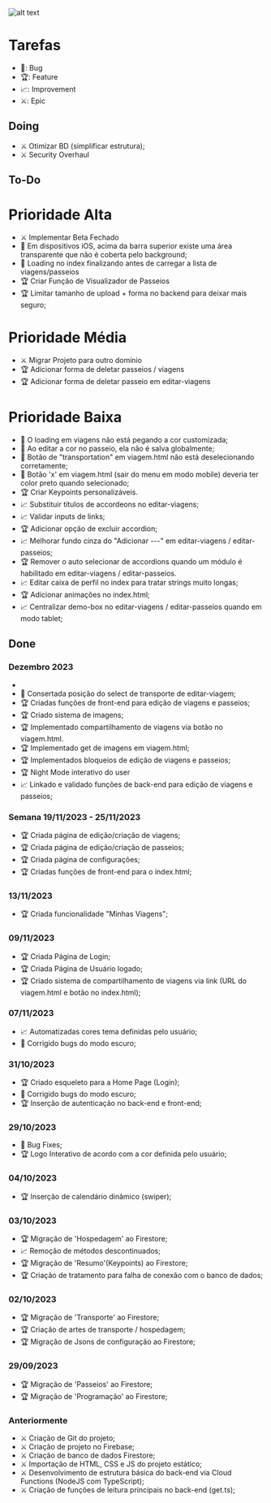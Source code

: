 ![alt text](https://i.imgur.com/jm7wA0u.png)

# Tarefas
- 🐞: Bug
- 🏆: Feature
- 📈: Improvement
- ⚔️: Epic

## Doing
- ⚔️ Otimizar BD (simplificar estrutura);
- ⚔️ Security Overhaul

## To-Do

# Prioridade Alta
- ⚔️ Implementar Beta Fechado
- 🐞 Em dispositivos iOS, acima da barra superior existe uma área transparente que não é coberta pelo background;
- 🐞 Loading no index finalizando antes de carregar a lista de viagens/passeios 
- 🏆 Criar Função de Visualizador de Passeios
- 🏆 Limitar tamanho de upload + forma no backend para deixar mais seguro;

# Prioridade Média
- ⚔️ Migrar Projeto para outro domínio
- 🏆 Adicionar forma de deletar passeios / viagens
- 🏆 Adicionar forma de deletar passeio em editar-viagens

# Prioridade Baixa
- 🐞 O loading em viagens não está pegando a cor customizada;
- 🐞 Ao editar a cor no passeio, ela não é salva globalmente;
- 🐞 Botão de "transportation" em viagem.html não está deselecionando corretamente;
- 🐞 Botão 'x' em viagem.html (sair do menu em modo mobile) deveria ter color preto quando selecionado;
- 🏆 Criar Keypoints personalizáveis.
- 📈 Substituir títulos de accordeons no editar-viagens;
- 📈 Validar inputs de links;
- 🏆 Adicionar opção de excluir accordion;
- 📈 Melhorar fundo cinza do "Adicionar ---" em editar-viagens / editar-passeios;
- 🏆 Remover o auto selecionar de accordions quando um módulo é habilitado em editar-viagens / editar-passeios.
- 📈 Editar caixa de perfil no index para tratar strings muito longas;
- 🏆 Adicionar animações no index.html;
- 📈 Centralizar demo-box no editar-viagens / editar-passeios quando em modo tablet;

## Done

### Dezembro 2023
- 
- 🐞 Consertada posição do select de transporte de editar-viagem;
- 🏆 Criadas funções de front-end para edição de viagens e passeios;
- 🏆 Criado sistema de imagens;
- 🏆 Implementado compartilhamento de viagens via botão no viagem.html.
- 🏆 Implementado get de imagens em viagem.html;
- 🏆 Implementados bloqueios de edição de viagens e passeios;
- 🏆 Night Mode interativo do user
- 📈 Linkado e validado funções de back-end para edição de viagens e passeios;

### Semana 19/11/2023 - 25/11/2023
- 🏆 Criada página de edição/criação de viagens;
- 🏆 Criada página de edição/criação de passeios;
- 🏆 Criada página de configurações;
- 🏆 Criadas funções de front-end para o index.html;

### 13/11/2023
- 🏆 Criada funcionalidade "Minhas Viagens";

### 09/11/2023
- 🏆 Criada Página de Login;
- 🏆 Criada Página de Usuário logado;
- 🏆 Criado sistema de compartilhamento de viagens via link (URL do viagem.html e botão no index.html);

### 07/11/2023
- 📈 Automatizadas cores tema definidas pelo usuário;
- 🐞 Corrigido bugs do modo escuro;

### 31/10/2023
- 🏆 Criado esqueleto para a Home Page (Login);
- 🐞 Corrigido bugs do modo escuro;
- 🏆 Inserção de autenticação no back-end e front-end;

### 29/10/2023
- 🐞 Bug Fixes;
- 🏆 Logo Interativo de acordo com a cor definida pelo usuário;

### 04/10/2023
- 🏆 Inserção de calendário dinâmico (swiper);

### 03/10/2023
- 🏆 Migração de 'Hospedagem' ao Firestore;
- 📈 Remoção de métodos descontinuados;
- 🏆 Migração de  'Resumo'(Keypoints) ao Firestore;
- 🏆 Criação de tratamento para falha de conexão com o banco de dados;

### 02/10/2023
- 🏆 Migração de 'Transporte' ao Firestore;
- 🏆 Criação de artes de transporte / hospedagem;
- 🏆 Migração de Jsons de configuração ao Firestore;

### 29/09/2023
- 🏆 Migração de 'Passeios' ao Firestore;
- 🏆 Migração de 'Programação' ao Firestore;

### Anteriormente
- ⚔️ Criação de Git do projeto;
- ⚔️ Criação de projeto no Firebase;
- ⚔️ Criação de banco de dados Firestore;
- ⚔️ Importação de HTML, CSS e JS do projeto estático;
- ⚔️ Desenvolvimento de estrutura básica do back-end via Cloud Functions (NodeJS com TypeScript);
- ⚔️ Criação de funções de leitura principais no back-end (get.ts);